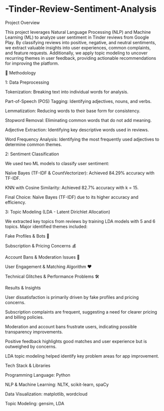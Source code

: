 # -Tinder-Review-Sentiment-Analysis

Project Overview

This project leverages Natural Language Processing (NLP) and Machine Learning (ML) to analyze user sentiment in Tinder reviews from Google Play. By classifying reviews into positive, negative, and neutral sentiments, we extract valuable insights into user experiences, common complaints, and feature requests. Additionally, we apply topic modeling to uncover recurring themes in user feedback, providing actionable recommendations for improving the platform.

🔬 Methodology

1: Data Preprocessing

Tokenization: Breaking text into individual words for analysis.

Part-of-Speech (POS) Tagging: Identifying adjectives, nouns, and verbs.

Lemmatization: Reducing words to their base form for consistency.

Stopword Removal: Eliminating common words that do not add meaning.

Adjective Extraction: Identifying key descriptive words used in reviews.

Word Frequency Analysis: Identifying the most frequently used adjectives to determine common themes.

2: Sentiment Classification

We used two ML models to classify user sentiment:

Naïve Bayes (TF-IDF & CountVectorizer): Achieved 84.29% accuracy with TF-IDF.

KNN with Cosine Similarity: Achieved 82.7% accuracy with k = 15.

Final Choice: Naïve Bayes (TF-IDF) due to its higher accuracy and efficiency.

3: Topic Modeling (LDA - Latent Dirichlet Allocation)

We extracted key topics from reviews by training LDA models with 5 and 6 topics. Major identified themes included:

Fake Profiles & Bots 🤖

Subscription & Pricing Concerns 💰

Account Bans & Moderation Issues 🚫

User Engagement & Matching Algorithm ❤️

Technical Glitches & Performance Problems 🛠️

Results & Insights

User dissatisfaction is primarily driven by fake profiles and pricing concerns.

Subscription complaints are frequent, suggesting a need for clearer pricing and billing policies.

Moderation and account bans frustrate users, indicating possible transparency improvements.

Positive feedback highlights good matches and user experience but is outweighed by concerns.

LDA topic modeling helped identify key problem areas for app improvement.

 Tech Stack & Libraries

Programming Language: Python 

NLP & Machine Learning: NLTK, scikit-learn, spaCy

Data Visualization: matplotlib, wordcloud

Topic Modeling: gensim, LDA
